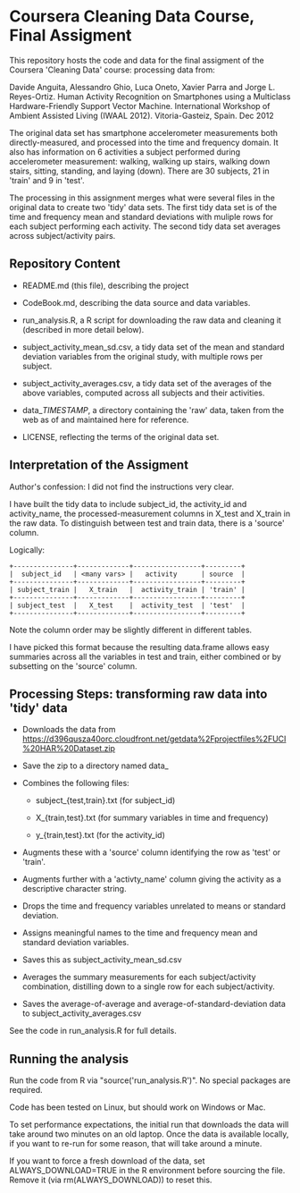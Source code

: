 # Coursera Cleaning Data Course, Final Assigment

This repository hosts the code and data for the final
assigment of the Coursera 'Cleaning Data' course: processing
data from:

Davide Anguita, Alessandro Ghio, Luca Oneto, Xavier Parra and Jorge
L. Reyes-Ortiz. Human Activity Recognition on Smartphones using a
Multiclass Hardware-Friendly Support Vector Machine. International
Workshop of Ambient Assisted Living (IWAAL 2012). Vitoria-Gasteiz,
Spain. Dec 2012

The original data set has smartphone accelerometer measurements both
directly-measured, and processed into the time and frequency
domain. It also has information on 6 activities a subject performed
during accelerometer measurement: walking, walking up stairs, walking
down stairs, sitting, standing, and laying (down). There are 30
subjects, 21 in 'train' and 9 in 'test'.

The processing in this assignment merges what were several files in
the original data to create two 'tidy' data sets. The first tidy data
set is of the time and frequency mean and standard deviations with
muliple rows for each subject performing each activity. The second
tidy data set averages across subject/activity pairs.


## Repository Content

* README.md (this file), describing the project

* CodeBook.md, describing the data source and data variables.

* run_analysis.R, a R script for downloading the raw data and
  cleaning it (described in more detail below).

* subject_activity_mean_sd.csv, a tidy data set of the mean
  and standard deviation variables from the original study,
  with multiple rows per subject.

* subject_activity_averages.csv, a tidy data set of the 
  averages of the above variables, computed across all subjects
  and their activities.

* data_*TIMESTAMP*, a directory containing the 'raw' data,
  taken from the web as of <TIMESTAMP> and maintained here
  for reference.

* LICENSE, reflecting the terms of the original data set.


## Interpretation of the Assigment

Author's confession: I did not find the instructions very clear.

I have built the tidy data to include subject_id, the activity_id
and activity_name, the processed-measurement columns in X_test
and X_train in the raw data. To distinguish between test and train
data, there is a 'source' column.

Logically: 

    +---------------+-------------+-----------------+---------+
    |  subject_id   | <many vars> |   activity      | source  |
    +---------------+-------------+-----------------+---------+
    | subject_train |   X_train   |  activity_train | 'train' |
    +---------------+-------------+-----------------+---------+
    | subject_test  |   X_test    |  activity_test  | 'test'  |
    +---------------+-------------+-----------------+---------+

Note the column order may be slightly different in different tables.
 
I have picked this format because the resulting data.frame allows easy
summaries across all the variables in test and train, either combined
or by subsetting on the 'source' column.


## Processing Steps: transforming raw data into 'tidy' data

* Downloads the data from https://d396qusza40orc.cloudfront.net/getdata%2Fprojectfiles%2FUCI%20HAR%20Dataset.zip

* Save the zip to a directory named data_<TIMESTAMP>

* Combines the following files:

    * subject_{test,train}.txt (for subject_id)

    * X_{train,test}.txt (for summary variables in time and frequency)

    * y_{train,test}.txt (for the activity_id)

* Augments these with a 'source' column identifying the row as 'test' or
  'train'.

* Augments further with a 'activty_name' column giving the activity
  as a descriptive character string.

* Drops the time and frequency variables unrelated to means or standard
  deviation.

* Assigns meaningful names to the time and frequency mean and standard
  deviation variables.

* Saves this as subject_activity_mean_sd.csv

* Averages the summary measurements for each subject/activity
  combination, distilling down to a single row for each
  subject/activity.

* Saves the average-of-average and average-of-standard-deviation
  data to subject_activity_averages.csv

See the code in run_analysis.R for full details.


## Running the analysis

Run the code from R via "source('run_analysis.R')". No special
packages are required.

Code has been tested on Linux, but should work on Windows or Mac.

To set performance expectations, the initial run that downloads the
data will take around two minutes on an old laptop. Once the data is
available locally, if you want to re-run for some reason, that will take
around a minute.

If you want to force a fresh download of the data, set
ALWAYS_DOWNLOAD=TRUE in the R environment before sourcing the file.
Remove it (via rm(ALWAYS_DOWNLOAD)) to reset this.


